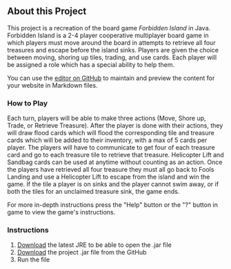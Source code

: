## About this Project

This project is a recreation of the board game _Forbidden Island_ in Java. Forbidden Island is a 2-4 player cooperative multiplayer board game in which players must move around the board in attempts to retrieve all four treasures and escape before the island sinks. Players are given the choice between moving, shoring up tiles, trading, and use cards. Each player will be assigned a role which has a special ability to help them.

You can use the [editor on GitHub](https://github.com/nitheesh-cpu/ForbiddenIslandProject/edit/gh-pages/index.md) to maintain and preview the content for your website in Markdown files.

### How to Play

Each turn, players will be able to make three actions (Move, Shore up, Trade, or Retrieve Treasure). After the player is done with their actions, they will draw flood cards which will flood the corresponding tile and treasure cards which will be added to their inventory, with a max of 5 cards per player. The players will have to communicate to get four of each treasure card and go to each treasure tile to retrieve that treasure. Helicopter Lift and Sandbag cards can be used at anytime without counting as an action. Once the players have retrieved all four treasure they must all go back to Fools Landing and use a Helicopter Lift to escape from the island and win the game. If the tile a player is on sinks and the player cannot swim away, or if both the tiles for an unclaimed treasure sink, the game ends.

For more in-depth instructions press the "Help" button or the "?" button in game to view the game's instructions.

### Instructions

1. [Download](https://www.oracle.com/java/technologies/downloads/) the latest JRE to be able to open the .jar file
2. [Download](https://github.com/nitheesh-cpu/Forbidden-Island/releases/download/Download/ForbiddenIslandFX.jar) the project .jar file from the GitHub
3. Run the file
